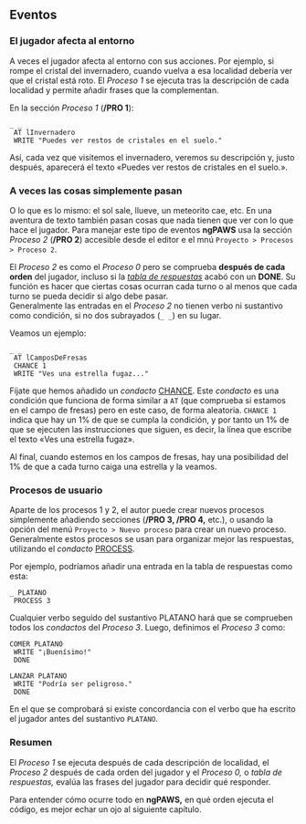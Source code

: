 ## Eventos

### El jugador afecta al entorno

A veces el jugador afecta al entorno con sus acciones. Por ejemplo, si rompe el cristal del invernadero, cuando vuelva a esa localidad debería ver que el cristal está roto. El _Proceso 1_ se ejecuta tras la descripción de cada localidad y permite añadir frases que la complementan.

En la sección _Proceso 1_ \(**/PRO 1**\):

```
_ _ 
 AT lInvernadero
 WRITE "Puedes ver restos de cristales en el suelo."
```

Así, cada vez que visitemos el invernadero, veremos su descripción y, justo después, aparecerá el texto «Puedes ver restos de cristales en el suelo.».

### A veces las cosas simplemente pasan

O lo que es lo mismo: el sol sale, llueve, un meteorito cae, etc. En una aventura de texto también pasan cosas que nada tienen que ver con lo que hace el jugador. Para manejar este tipo de eventos **ngPAWS** usa la sección _Proceso 2_ \(**/PRO 2**\) accesible desde el editor e el mnú `Proyecto > Procesos > Proceso 2`.

El _Proceso 2_ es como el _Proceso 0_ pero se comprueba **después de cada orden** del jugador, incluso si la [_tabla de respuestas_](/La-tabla-de-respuestas.md) acabó con un **DONE**. Su función es hacer que ciertas cosas ocurran cada turno o al menos que cada turno se pueda decidir si algo debe pasar.  
Generalmente las entradas en el _Proceso 2_ no tienen verbo ni sustantivo como condición, si no dos subrayados \(`_ `_`_`_\) en su lugar.

Veamos un ejemplo:

```
_ _
 AT lCamposDeFresas
 CHANCE 1
 WRITE "Ves una estrella fugaz..."
```

Fíjate que hemos añadido un _condacto_ [CHANCE](CHANCE_ES). Este _condacto_ es una condición que funciona de forma similar a `AT` \(que comprueba si estamos en el campo de fresas\) pero en este caso, de forma aleatoria. `CHANCE 1` indica que hay un 1% de que se cumpla la condición, y por tanto un 1% de que se ejecuten las instrucciones que siguen, es decir, la línea que escribe el texto «Ves una estrella fugaz».

Al final, cuando estemos en los campos de fresas, hay una posibilidad del 1% de que a cada turno caiga una estrella y la veamos.

### Procesos de usuario

Aparte de los procesos 1 y 2, el autor puede crear nuevos procesos simplemente añadiendo secciones \(**/PRO 3, /PRO 4,** etc.\), o usando la opción del menú `Proyecto > Nuevo proceso` para crear un nuevo proceso. Generalmente estos procesos se usan para organizar mejor las respuestas, utilizando el _condacto_ [PROCESS](PROCESS_ES).

Por ejemplo, podríamos añadir una entrada en la tabla de respuestas como esta:

```
_ PLATANO
 PROCESS 3
```

Cualquier verbo seguido del sustantivo PLATANO hará que se comprueben todos los _condactos_ del _Proceso 3_. Luego, definimos el _Proceso 3_ como:

```
COMER PLATANO
 WRITE "¡Buenísimo!"
 DONE

LANZAR PLATANO
 WRITE "Podría ser peligroso."
 DONE
```

En el que se comprobará si existe concordancia con el verbo que ha escrito el jugador antes del sustantivo `PLATANO`.

### Resumen

El _Proceso 1_ se ejecuta después de cada descripción de localidad, el _Proceso 2_ después de cada orden del jugador y el _Proceso 0,_ o _tabla de respuestas,_ evalúa las frases del jugador para decidir qué responder.

Para entender cómo ocurre todo en **ngPAWS,** en qué orden  ejecuta el código, es mejor echar un ojo al siguiente capítulo.


